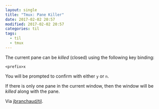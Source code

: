 ```yaml
---
layout: single
title: "Tmux: Pane Killer"
date: 2017-02-02 20:57
modified: 2017-02-02 20:57
categories: til
tags:
  - til
  - tmux
---
```


The current pane can be _killed_ (closed) using the following key binding:

```tmux
<prefix>x
```

You will be prompted to confirm with either `y` or `n`.

If there is only one pane in the current window, then the window will be
_killed_ along with the pane.

Via [jbranchaud/til](https://github.com/jbranchaud/til).
